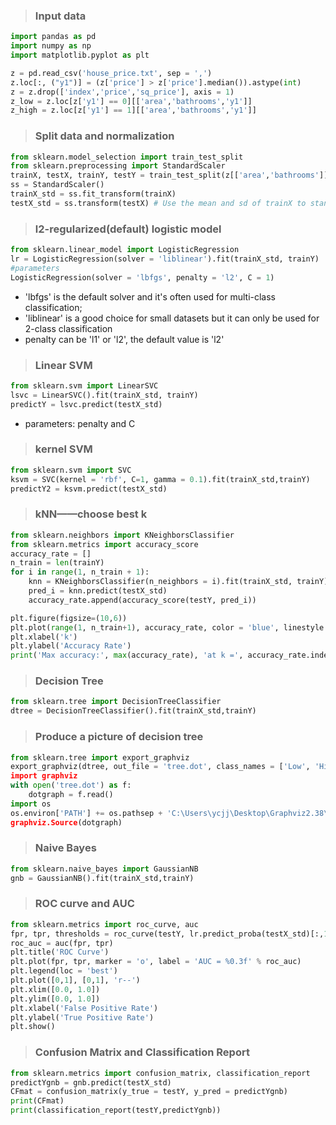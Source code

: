 > ### Input data

```python
import pandas as pd
import numpy as np
import matplotlib.pyplot as plt

z = pd.read_csv('house_price.txt', sep = ',')
z.loc[:, ("y1")] = (z['price'] > z['price'].median()).astype(int)
z = z.drop(['index','price','sq_price'], axis = 1)
z_low = z.loc[z['y1'] == 0][['area','bathrooms','y1']]
z_high = z.loc[z['y1'] == 1][['area','bathrooms','y1']]
```

> ### Split data and normalization 
```python
from sklearn.model_selection import train_test_split
from sklearn.preprocessing import StandardScaler
trainX, testX, trainY, testY = train_test_split(z[['area','bathrooms']], z['y1'], test_size = 0.25, random_state = 33)
ss = StandardScaler()
trainX_std = ss.fit_transform(trainX)
testX_std = ss.transform(testX) # Use the mean and sd of trainX to standardize testX to make sure that testX and trainX are in the same scale after transformation.
```

> ### l2-regularized(default) logistic model
```python
from sklearn.linear_model import LogisticRegression
lr = LogisticRegression(solver = 'liblinear').fit(trainX_std, trainY)
#parameters
LogisticRegression(solver = 'lbfgs', penalty = 'l2', C = 1)
```
* 'lbfgs' is the default solver and it's often used for multi-class classification; 
* 'liblinear' is a good choice for small datasets but it can only be used for 2-class classification
* penalty can be 'l1' or 'l2', the default value is 'l2'

> ### Linear SVM
```python
from sklearn.svm import LinearSVC
lsvc = LinearSVC().fit(trainX_std, trainY)
predictY = lsvc.predict(testX_std)
```
* parameters: penalty and C

> ### kernel SVM
```python
from sklearn.svm import SVC
ksvm = SVC(kernel = 'rbf', C=1, gamma = 0.1).fit(trainX_std,trainY)
predictY2 = ksvm.predict(testX_std)
```

> ### kNN——choose best k
```python
from sklearn.neighbors import KNeighborsClassifier
from sklearn.metrics import accuracy_score
accuracy_rate = []
n_train = len(trainY)
for i in range(1, n_train + 1):
    knn = KNeighborsClassifier(n_neighbors = i).fit(trainX_std, trainY)
    pred_i = knn.predict(testX_std)
    accuracy_rate.append(accuracy_score(testY, pred_i))

plt.figure(figsize=(10,6))
plt.plot(range(1, n_train+1), accuracy_rate, color = 'blue', linestyle = 'dashed', marker = 'o', markerfacecolor = 'red', markersize = 10)
plt.xlabel('k')
plt.ylabel('Accuracy Rate')
print('Max accuracy:', max(accuracy_rate), 'at k =', accuracy_rate.index(max(accuracy_rate))+1)
```
> ### Decision Tree

```python
from sklearn.tree import DecisionTreeClassifier
dtree = DecisionTreeClassifier().fit(trainX_std,trainY)
```
> ### Produce a picture of decision tree
```python
from sklearn.tree import export_graphviz
export_graphviz(dtree, out_file = 'tree.dot', class_names = ['Low', 'High'], feature_names = ['area', bathrooms'], impurity = False, filled = True)
import graphviz
with open('tree.dot') as f:
    dotgraph = f.read()
import os
os.environ['PATH'] += os.pathsep + 'C:\Users\ycjj\Desktop\Graphviz2.38\bin\'
graphviz.Source(dotgraph)
```

> ### Naive Bayes

```python
from sklearn.naive_bayes import GaussianNB
gnb = GaussianNB().fit(trainX_std,trainY)
```

> ### ROC curve and AUC
```python
from sklearn.metrics import roc_curve, auc
fpr, tpr, thresholds = roc_curve(testY, lr.predict_proba(testX_std)[:,1])
roc_auc = auc(fpr, tpr)
plt.title('ROC Curve')
plt.plot(fpr, tpr, marker = 'o', label = 'AUC = %0.3f' % roc_auc)
plt.legend(loc = 'best')
plt.plot([0,1], [0,1], 'r--')
plt.xlim([0.0, 1.0])
plt.ylim([0.0, 1.0])
plt.xlabel('False Positive Rate')
plt.ylabel('True Positive Rate')
plt.show()
```

> ### Confusion Matrix and Classification Report 
```python
from sklearn.metrics import confusion_matrix, classification_report
predictYgnb = gnb.predict(testX_std)
CFmat = confusion_matrix(y_true = testY, y_pred = predictYgnb)
print(CFmat)
print(classification_report(testY,predictYgnb))
```
